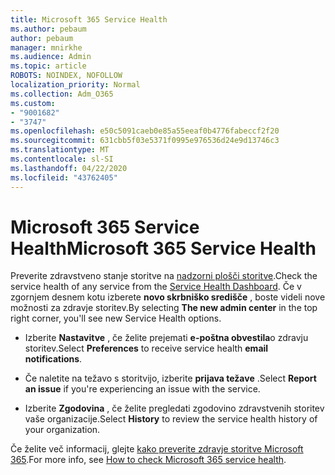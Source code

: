 ```yaml
---
title: Microsoft 365 Service Health
ms.author: pebaum
author: pebaum
manager: mnirkhe
ms.audience: Admin
ms.topic: article
ROBOTS: NOINDEX, NOFOLLOW
localization_priority: Normal
ms.collection: Adm_O365
ms.custom:
- "9001682"
- "3747"
ms.openlocfilehash: e50c5091caeb0e85a55eeaf0b4776fabeccf2f20
ms.sourcegitcommit: 631cbb5f03e5371f0995e976536d24e9d13746c3
ms.translationtype: MT
ms.contentlocale: sl-SI
ms.lasthandoff: 04/22/2020
ms.locfileid: "43762405"
---
```

# <a name="microsoft-365-service-health"></a><span data-ttu-id="996ca-102">Microsoft 365 Service Health</span><span class="sxs-lookup"><span data-stu-id="996ca-102">Microsoft 365 Service Health</span></span>


<span data-ttu-id="996ca-103">Preverite zdravstveno stanje storitve na [nadzorni plošči storitve](https://admin.microsoft.com/Adminportal/Home?source=applauncher#/servicehealth).</span><span class="sxs-lookup"><span data-stu-id="996ca-103">Check the service health of any service from the [Service Health Dashboard](https://admin.microsoft.com/Adminportal/Home?source=applauncher#/servicehealth).</span></span> <span data-ttu-id="996ca-104">Če v zgornjem desnem kotu izberete **novo skrbniško središče** , boste videli nove možnosti za zdravje storitev.</span><span class="sxs-lookup"><span data-stu-id="996ca-104">By selecting **The new admin center** in the top right corner, you'll see new Service Health options.</span></span>

- <span data-ttu-id="996ca-105">Izberite **Nastavitve** , če želite prejemati **e-poštna obvestila**o zdravju storitev.</span><span class="sxs-lookup"><span data-stu-id="996ca-105">Select **Preferences** to receive service health **email notifications**.</span></span>

- <span data-ttu-id="996ca-106">Če naletite na težavo s storitvijo, izberite **prijava težave** .</span><span class="sxs-lookup"><span data-stu-id="996ca-106">Select **Report an issue** if you're experiencing an issue with the service.</span></span>

- <span data-ttu-id="996ca-107">Izberite **Zgodovina** , če želite pregledati zgodovino zdravstvenih storitev vaše organizacije.</span><span class="sxs-lookup"><span data-stu-id="996ca-107">Select **History** to review the service health history of your organization.</span></span> 

<span data-ttu-id="996ca-108">Če želite več informacij, glejte [kako preverite zdravje storitve Microsoft 365](https://docs.microsoft.com/office365/enterprise/view-service-health).</span><span class="sxs-lookup"><span data-stu-id="996ca-108">For more info, see [How to check Microsoft 365 service health](https://docs.microsoft.com/office365/enterprise/view-service-health).</span></span> 